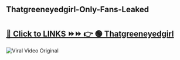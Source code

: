
 ## Thatgreeneyedgirl-Only-Fans-Leaked

# <h2><a href="https://clipsfans.com/Thatgreeneyedgirl&ref=git">🔗 Click to LINKS ⏩⏩ 👉 🟢 Thatgreeneyedgirl </a></h2>

<a href="https://clipsfans.com/Thatgreeneyedgirl&ref=git" rel="nofollow" data-target="animated-image.originalLink"><img src="https://i.ibb.co.com/xMMVF88/686577567.gif" alt="Viral Video Original" style="max-width: 100%; display: inline-block;" data-target="animated-image.originalImage"></a>
